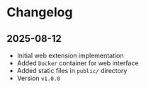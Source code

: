 # Changelog

## 2025-08-12

- Initial web extension implementation
- Added `Docker` container for web interface
- Added static files in `public/` directory
- Version `v1.0.0`
